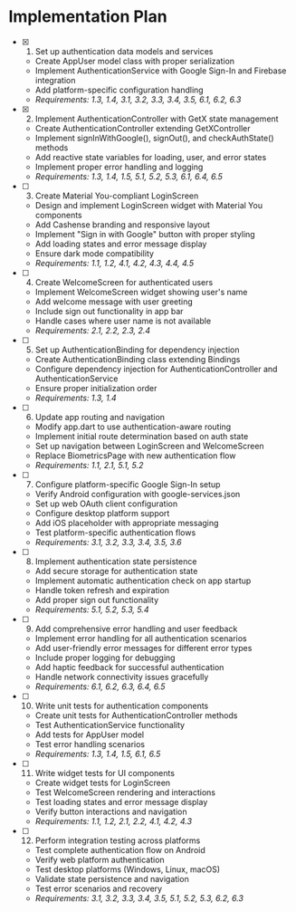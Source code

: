 # Implementation Plan

- [x] 1. Set up authentication data models and services





  - Create AppUser model class with proper serialization
  - Implement AuthenticationService with Google Sign-In and Firebase integration
  - Add platform-specific configuration handling
  - _Requirements: 1.3, 1.4, 3.1, 3.2, 3.3, 3.4, 3.5, 6.1, 6.2, 6.3_

- [x] 2. Implement AuthenticationController with GetX state management




  - Create AuthenticationController extending GetXController
  - Implement signInWithGoogle(), signOut(), and checkAuthState() methods
  - Add reactive state variables for loading, user, and error states
  - Implement proper error handling and logging
  - _Requirements: 1.3, 1.4, 1.5, 5.1, 5.2, 5.3, 6.1, 6.4, 6.5_

- [ ] 3. Create Material You-compliant LoginScreen
  - Design and implement LoginScreen widget with Material You components
  - Add Cashense branding and responsive layout
  - Implement "Sign in with Google" button with proper styling
  - Add loading states and error message display
  - Ensure dark mode compatibility
  - _Requirements: 1.1, 1.2, 4.1, 4.2, 4.3, 4.4, 4.5_

- [ ] 4. Create WelcomeScreen for authenticated users
  - Implement WelcomeScreen widget showing user's name
  - Add welcome message with user greeting
  - Include sign out functionality in app bar
  - Handle cases where user name is not available
  - _Requirements: 2.1, 2.2, 2.3, 2.4_

- [ ] 5. Set up AuthenticationBinding for dependency injection
  - Create AuthenticationBinding class extending Bindings
  - Configure dependency injection for AuthenticationController and AuthenticationService
  - Ensure proper initialization order
  - _Requirements: 1.3, 1.4_

- [ ] 6. Update app routing and navigation
  - Modify app.dart to use authentication-aware routing
  - Implement initial route determination based on auth state
  - Set up navigation between LoginScreen and WelcomeScreen
  - Replace BiometricsPage with new authentication flow
  - _Requirements: 1.1, 2.1, 5.1, 5.2_

- [ ] 7. Configure platform-specific Google Sign-In setup
  - Verify Android configuration with google-services.json
  - Set up web OAuth client configuration
  - Configure desktop platform support
  - Add iOS placeholder with appropriate messaging
  - Test platform-specific authentication flows
  - _Requirements: 3.1, 3.2, 3.3, 3.4, 3.5, 3.6_

- [ ] 8. Implement authentication state persistence
  - Add secure storage for authentication state
  - Implement automatic authentication check on app startup
  - Handle token refresh and expiration
  - Add proper sign out functionality
  - _Requirements: 5.1, 5.2, 5.3, 5.4_

- [ ] 9. Add comprehensive error handling and user feedback
  - Implement error handling for all authentication scenarios
  - Add user-friendly error messages for different error types
  - Include proper logging for debugging
  - Add haptic feedback for successful authentication
  - Handle network connectivity issues gracefully
  - _Requirements: 6.1, 6.2, 6.3, 6.4, 6.5_

- [ ] 10. Write unit tests for authentication components
  - Create unit tests for AuthenticationController methods
  - Test AuthenticationService functionality
  - Add tests for AppUser model
  - Test error handling scenarios
  - _Requirements: 1.3, 1.4, 1.5, 6.1, 6.5_

- [ ] 11. Write widget tests for UI components
  - Create widget tests for LoginScreen
  - Test WelcomeScreen rendering and interactions
  - Test loading states and error message display
  - Verify button interactions and navigation
  - _Requirements: 1.1, 1.2, 2.1, 2.2, 4.1, 4.2, 4.3_

- [ ] 12. Perform integration testing across platforms
  - Test complete authentication flow on Android
  - Verify web platform authentication
  - Test desktop platforms (Windows, Linux, macOS)
  - Validate state persistence and navigation
  - Test error scenarios and recovery
  - _Requirements: 3.1, 3.2, 3.3, 3.4, 3.5, 5.1, 5.2, 5.3, 6.2, 6.3_